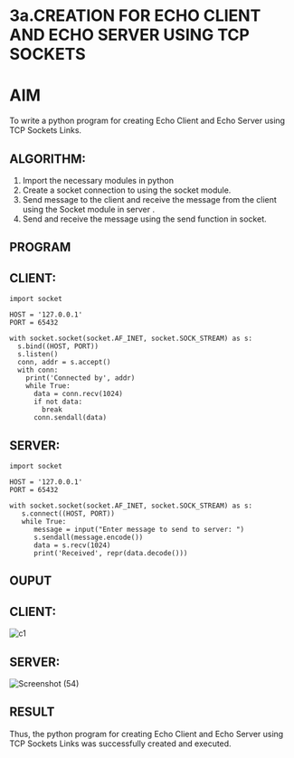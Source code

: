 # 3a.CREATION FOR ECHO CLIENT AND ECHO SERVER USING TCP SOCKETS
# AIM
To write a python program for creating Echo Client and Echo Server using TCP
Sockets Links.
## ALGORITHM:
1. Import the necessary modules in python
2. Create a socket connection to using the socket module.
3. Send message to the client and receive the message from the client using the Socket module in
 server .
4. Send and receive the message using the send function in socket.
## PROGRAM
## CLIENT:
```
import socket

HOST = '127.0.0.1'  
PORT = 65432       

with socket.socket(socket.AF_INET, socket.SOCK_STREAM) as s:
  s.bind((HOST, PORT))
  s.listen()
  conn, addr = s.accept()
  with conn:
    print('Connected by', addr)
    while True:
      data = conn.recv(1024)
      if not data:
        break
      conn.sendall(data)
```
## SERVER:
```
import socket

HOST = '127.0.0.1'  
PORT = 65432        

with socket.socket(socket.AF_INET, socket.SOCK_STREAM) as s:
   s.connect((HOST, PORT))
   while True:
      message = input("Enter message to send to server: ")
      s.sendall(message.encode())
      data = s.recv(1024)
      print('Received', repr(data.decode()))
```

## OUPUT
## CLIENT:
![c1](https://github.com/user-attachments/assets/0e4826c7-919f-4250-879d-54f7049b5ac4)

## SERVER:
![Screenshot (54)](https://github.com/user-attachments/assets/193eaf42-b79d-4876-9c81-389f6d836ace)

## RESULT
Thus, the python program for creating Echo Client and Echo Server using TCP Sockets Links 
was successfully created and executed.
